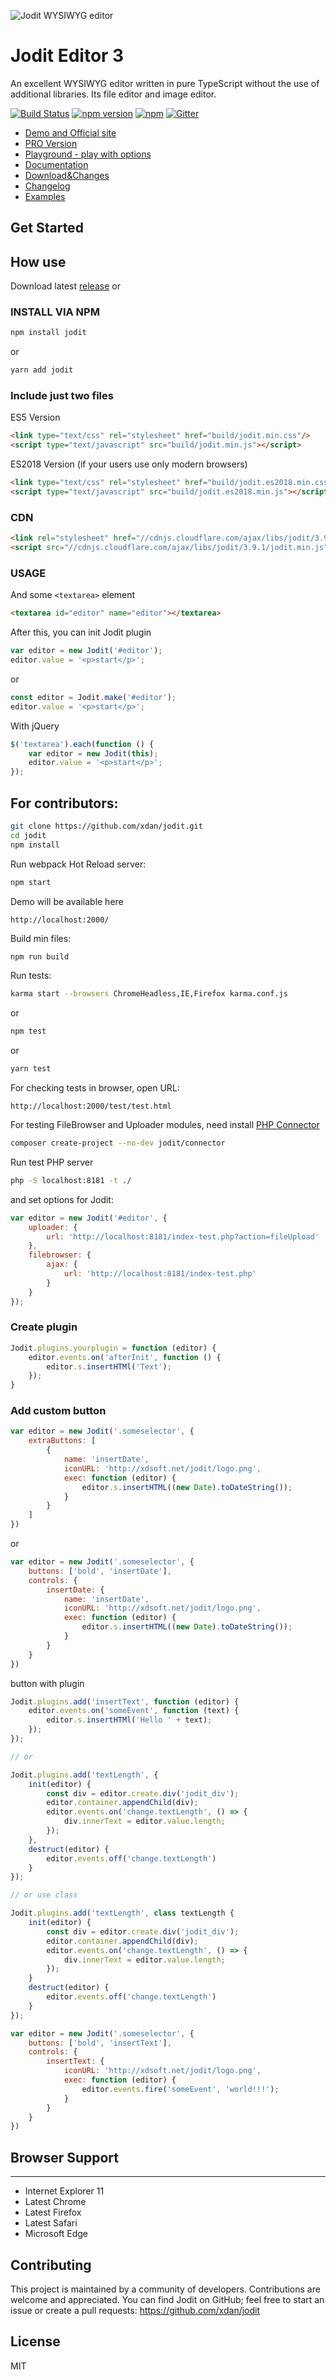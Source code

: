 ![Jodit WYSIWYG editor](https://raw.githubusercontent.com/xdan/jodit/master/examples/assets/logo.png)

# Jodit Editor 3
An excellent WYSIWYG editor written in pure TypeScript without the use of additional libraries. Its file editor and image editor.

[![Build Status](https://travis-ci.org/xdan/jodit.svg?branch=master)](https://travis-ci.org/xdan/jodit)
[![npm version](https://badge.fury.io/js/jodit.svg)](https://badge.fury.io/js/jodit)
[![npm](https://img.shields.io/npm/dm/jodit.svg)](https://www.npmjs.com/package/jodit)
[![Gitter](https://badges.gitter.im/xdan/jodit.svg)](https://gitter.im/xdan/jodit?utm_source=badge&utm_medium=badge&utm_campaign=pr-badge)

 * [Demo and Official site](https://xdsoft.net/jodit/)
 * [PRO Version](https://xdsoft.net/jodit/pro/)
 * [Playground - play with options](https://xdsoft.net/jodit/play.html)
 * [Documentation](https://xdsoft.net/jodit/doc/)
 * [Download&Changes](https://github.com/xdan/jodit/releases)
 * [Changelog](https://github.com/xdan/jodit/blob/master/CHANGELOG.MD)
 * [Examples](https://xdan.github.io/jodit/examples/)

## Get Started
## How use
Download latest [release](https://github.com/xdan/jodit/releases/latest) or

### INSTALL VIA NPM
```bash
npm install jodit
```
or
```bash
yarn add jodit
```

### Include just two files

ES5 Version
```html
<link type="text/css" rel="stylesheet" href="build/jodit.min.css"/>
<script type="text/javascript" src="build/jodit.min.js"></script>
```

ES2018 Version (if your users use only modern browsers)
```html
<link type="text/css" rel="stylesheet" href="build/jodit.es2018.min.css"/>
<script type="text/javascript" src="build/jodit.es2018.min.js"></script>
```

### CDN
```html
<link rel="stylesheet" href="//cdnjs.cloudflare.com/ajax/libs/jodit/3.9.1/jodit.min.css"/>
<script src="//cdnjs.cloudflare.com/ajax/libs/jodit/3.9.1/jodit.min.js"></script>
```

### USAGE

And some `<textarea>` element

```html
<textarea id="editor" name="editor"></textarea>
```
After this, you can init Jodit plugin

```javascript
var editor = new Jodit('#editor');
editor.value = '<p>start</p>';
```
or

```javascript
const editor = Jodit.make('#editor');
editor.value = '<p>start</p>';
```

With jQuery
```javascript
$('textarea').each(function () {
    var editor = new Jodit(this);
    editor.value = '<p>start</p>';
});
```

## For contributors:
```bash
git clone https://github.com/xdan/jodit.git
cd jodit
npm install
```

Run webpack Hot Reload server:
```bash
npm start
```

Demo will be available here
```
http://localhost:2000/
```

Build min files:
```bash
npm run build
```

Run tests:
```bash
karma start --browsers ChromeHeadless,IE,Firefox karma.conf.js
```
or
```bash
npm test
```
or
```bash
yarn test
```

For checking tests in browser, open URL:
```
http://localhost:2000/test/test.html
```

For testing FileBrowser and Uploader modules, need install [PHP Connector](https://github.com/xdan/jodit-connectors)
```bash
composer create-project --no-dev jodit/connector
```
Run test PHP server
```bash
php -S localhost:8181 -t ./
```

and set options for Jodit:
```javascript
var editor = new Jodit('#editor', {
    uploader: {
        url: 'http://localhost:8181/index-test.php?action=fileUpload'
    },
    filebrowser: {
        ajax: {
            url: 'http://localhost:8181/index-test.php'
        }
    }
});
```

### Create plugin

```javascript
Jodit.plugins.yourplugin = function (editor) {
    editor.events.on('afterInit', function () {
        editor.s.insertHTMl('Text');
    });
}
```

### Add custom button
```javascript
var editor = new Jodit('.someselector', {
    extraButtons: [
        {
            name: 'insertDate',
            iconURL: 'http://xdsoft.net/jodit/logo.png',
            exec: function (editor) {
                editor.s.insertHTML((new Date).toDateString());
            }
        }
    ]
})
```
or

```javascript
var editor = new Jodit('.someselector', {
	buttons: ['bold', 'insertDate'],
    controls: {
        insertDate: {
            name: 'insertDate',
            iconURL: 'http://xdsoft.net/jodit/logo.png',
            exec: function (editor) {
                editor.s.insertHTML((new Date).toDateString());
            }
        }
    }
})
```

button with plugin

```javascript
Jodit.plugins.add('insertText', function (editor) {
    editor.events.on('someEvent', function (text) {
        editor.s.insertHTMl('Hello ' + text);
    });
});

// or

Jodit.plugins.add('textLength', {
	init(editor) {
		const div = editor.create.div('jodit_div');
		editor.container.appendChild(div);
		editor.events.on('change.textLength', () => {
			div.innerText = editor.value.length;
		});
	},
	destruct(editor) {
		editor.events.off('change.textLength')
	}
});

// or use class

Jodit.plugins.add('textLength', class textLength {
	init(editor) {
		const div = editor.create.div('jodit_div');
		editor.container.appendChild(div);
		editor.events.on('change.textLength', () => {
			div.innerText = editor.value.length;
		});
	}
	destruct(editor) {
		editor.events.off('change.textLength')
	}
});

var editor = new Jodit('.someselector', {
	buttons: ['bold', 'insertText'],
    controls: {
        insertText: {
            iconURL: 'http://xdsoft.net/jodit/logo.png',
            exec: function (editor) {
                editor.events.fire('someEvent', 'world!!!');
            }
        }
    }
})
```

## Browser Support
______________________
* Internet Explorer 11
* Latest Chrome
* Latest Firefox
* Latest Safari
* Microsoft Edge


## Contributing

This project is maintained by a community of developers. Contributions are welcome and appreciated. You can find Jodit on GitHub; feel free to start an issue or create a pull requests:
https://github.com/xdan/jodit

## License

MIT


